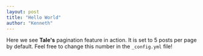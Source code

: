 ```yaml
---
layout: post
title: "Hello World"
author: "Kenneth"
---
```


Here we see **Tale's** pagination feature in action. It is set to 5 posts per page by default. Feel free to change this number in the `_config.yml` file!
